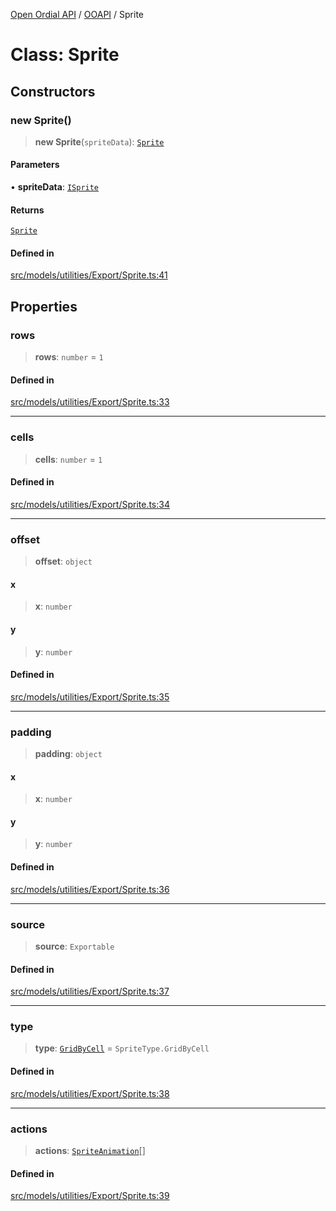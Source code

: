 [Open Ordial API](../../README.md) / [OOAPI](../README.md) / Sprite

# Class: Sprite

## Constructors

### new Sprite()

> **new Sprite**(`spriteData`): [`Sprite`](Sprite.md)

#### Parameters

• **spriteData**: [`ISprite`](../interfaces/ISprite.md)

#### Returns

[`Sprite`](Sprite.md)

#### Defined in

[src/models/utilities/Export/Sprite.ts:41](https://github.com/open-ordinal/open-ordinal-api/blob/e5d3b68402ab6ae1542219b48b6d5e3ee2104984/src/models/utilities/Export/Sprite.ts#L41)

## Properties

### rows

> **rows**: `number` = `1`

#### Defined in

[src/models/utilities/Export/Sprite.ts:33](https://github.com/open-ordinal/open-ordinal-api/blob/e5d3b68402ab6ae1542219b48b6d5e3ee2104984/src/models/utilities/Export/Sprite.ts#L33)

***

### cells

> **cells**: `number` = `1`

#### Defined in

[src/models/utilities/Export/Sprite.ts:34](https://github.com/open-ordinal/open-ordinal-api/blob/e5d3b68402ab6ae1542219b48b6d5e3ee2104984/src/models/utilities/Export/Sprite.ts#L34)

***

### offset

> **offset**: `object`

#### x

> **x**: `number`

#### y

> **y**: `number`

#### Defined in

[src/models/utilities/Export/Sprite.ts:35](https://github.com/open-ordinal/open-ordinal-api/blob/e5d3b68402ab6ae1542219b48b6d5e3ee2104984/src/models/utilities/Export/Sprite.ts#L35)

***

### padding

> **padding**: `object`

#### x

> **x**: `number`

#### y

> **y**: `number`

#### Defined in

[src/models/utilities/Export/Sprite.ts:36](https://github.com/open-ordinal/open-ordinal-api/blob/e5d3b68402ab6ae1542219b48b6d5e3ee2104984/src/models/utilities/Export/Sprite.ts#L36)

***

### source

> **source**: `Exportable`

#### Defined in

[src/models/utilities/Export/Sprite.ts:37](https://github.com/open-ordinal/open-ordinal-api/blob/e5d3b68402ab6ae1542219b48b6d5e3ee2104984/src/models/utilities/Export/Sprite.ts#L37)

***

### type

> **type**: [`GridByCell`](../enumerations/SpriteType.md#gridbycell) = `SpriteType.GridByCell`

#### Defined in

[src/models/utilities/Export/Sprite.ts:38](https://github.com/open-ordinal/open-ordinal-api/blob/e5d3b68402ab6ae1542219b48b6d5e3ee2104984/src/models/utilities/Export/Sprite.ts#L38)

***

### actions

> **actions**: [`SpriteAnimation`](SpriteAnimation.md)[]

#### Defined in

[src/models/utilities/Export/Sprite.ts:39](https://github.com/open-ordinal/open-ordinal-api/blob/e5d3b68402ab6ae1542219b48b6d5e3ee2104984/src/models/utilities/Export/Sprite.ts#L39)
